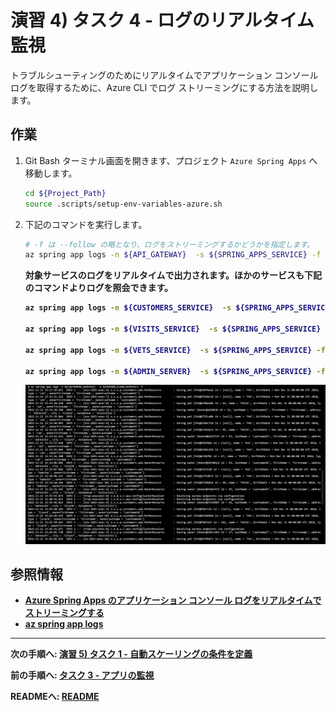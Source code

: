 
# 演習 4) タスク 4 - ログのリアルタイム監視
トラブルシューティングのためにリアルタイムでアプリケーション コンソール ログを取得するために、Azure CLI でログ ストリーミングにする方法を説明します。

## 作業
1. Git Bash ターミナル画面を開きます、プロジェクト `Azure Spring Apps` へ移動します。
    ```bash
    cd ${Project_Path}
    source .scripts/setup-env-variables-azure.sh
    ```

2. 下記のコマンドを実行します。
    ```bash
    # -f は --follow の略となり、ログをストリーミングするかどうかを指定します。
    az spring app logs -n ${API_GATEWAY}  -s ${SPRING_APPS_SERVICE} -f
    ```
    <b>

    対象サービスのログをリアルタイムで出力されます。ほかのサービスも下記のコマンドよりログを照会できます。
    ```bash
    az spring app logs -n ${CUSTOMERS_SERVICE}  -s ${SPRING_APPS_SERVICE} -f

    az spring app logs -n ${VISITS_SERVICE}  -s ${SPRING_APPS_SERVICE} -f

    az spring app logs -n ${VETS_SERVICE}  -s ${SPRING_APPS_SERVICE} -f

    az spring app logs -n ${ADMIN_SERVER}  -s ${SPRING_APPS_SERVICE} -f        
    ```
    
    <img src="../images/P4-03-tail-log.png" width="900">   

## 参照情報
- <a href="https://learn.microsoft.com/ja-jp/azure/spring-apps/how-to-log-streaming
" target="_blank">Azure Spring Apps のアプリケーション コンソール ログをリアルタイムでストリーミングする</a>
- <a href="https://learn.microsoft.com/ja-jp/cli/azure/spring/app?view=azure-cli-latest#az-spring-app-logs
" target="_blank">az spring app logs</a>


---
次の手順へ: [**演習 5) タスク 1 - 自動スケーリングの条件を定義**](P5-01.md)

前の手順へ: [**タスク 3 - アプリの監視**](P4-03.md)

READMEへ: [**README**](../README.md#%E6%93%8D%E4%BD%9C%E6%89%8B%E9%A0%86) 
